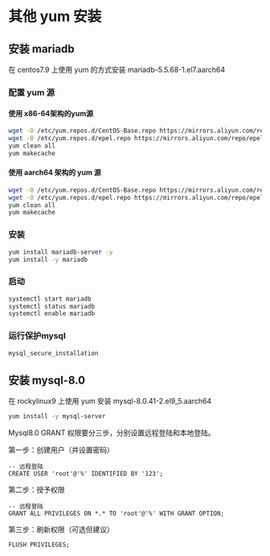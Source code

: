 # 其他 yum 安装



## 安装 mariadb

在 centos7.9 上使用 yum 的方式安装 mariadb-5.5.68-1.el7.aarch64



### 配置 yum 源

#### 使用 x86-64架构的yum源

```bash
wget -O /etc/yum.repos.d/CentOS-Base.repo https://mirrors.aliyun.com/repo/Centos-7.repo
wget -O /etc/yum.repos.d/epel.repo https://mirrors.aliyun.com/repo/epel-7.repo
yum clean all
yum makecache
```

#### 使用 aarch64 架构的 yum 源

```bash
wget -O /etc/yum.repos.d/CentOS-Base.repo https://mirrors.aliyun.com/repo/Centos-altarch-7.repo
wget -O /etc/yum.repos.d/epel.repo https://mirrors.aliyun.com/repo/epel-7.repo
yum clean all
yum makecache
```

### 安装

~~~bash
yum install mariadb-server -y
yum install -y mariadb
~~~

### 启动

~~~bash
systemctl start mariadb
systemctl status mariadb
systemctl enable mariadb
~~~

### 运行保护mysql

~~~bash
mysql_secure_installation
~~~





## 安装 mysql-8.0

在 rockylinux9 上使用 yum 安装 mysql-8.0.41-2.el9_5.aarch64

~~~bash
yum install -y mysql-server
~~~



Mysql8.0 GRANT 权限要分三步，分别设置远程登陆和本地登陆。

第一步：创建用户（并设置密码）

~~~mysql
-- 远程登陆
CREATE USER 'root'@'%' IDENTIFIED BY '123';
~~~

第二步：授予权限

~~~mysql
-- 远程登陆
GRANT ALL PRIVILEGES ON *.* TO 'root'@'%' WITH GRANT OPTION;
~~~

第三步：刷新权限（可选但建议）

~~~mysql
FLUSH PRIVILEGES;
~~~

